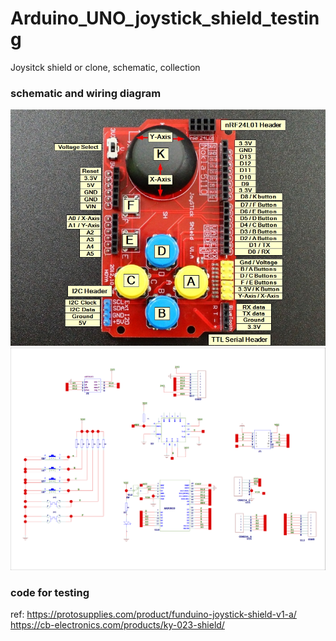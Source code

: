 # Arduino_UNO_joystick_shield_testing
Joysitck shield or clone, schematic, collection

### schematic and wiring diagram
![Funduino-Joystick-Shield-Connections.jpg](Funduino-Joystick-Shield-Connections.jpg)
![KY-023-Shield-PIC-2.png](KY-023-Shield-PIC-2.png)

### code for testing



ref:
https://protosupplies.com/product/funduino-joystick-shield-v1-a/  
https://cb-electronics.com/products/ky-023-shield/  
